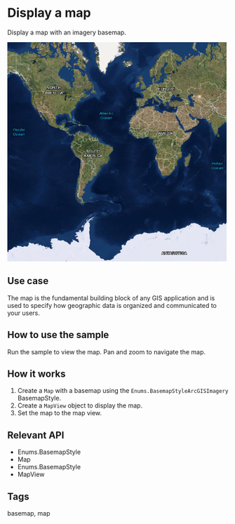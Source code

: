 # Display a map

Display a map with an imagery basemap.

![](screenshot.png)

## Use case

The map is the fundamental building block of any GIS application and is used to specify how geographic data is organized and communicated to your users.

## How to use the sample

Run the sample to view the map. Pan and zoom to navigate the map.

## How it works

1. Create a `Map` with a basemap using the `Enums.BasemapStyleArcGISImagery` BasemapStyle.
2. Create a `MapView` object to display the map.
3. Set the map to the map view.

## Relevant API

* Enums.BasemapStyle
* Map
* Enums.BasemapStyle
* MapView

## Tags

basemap, map
